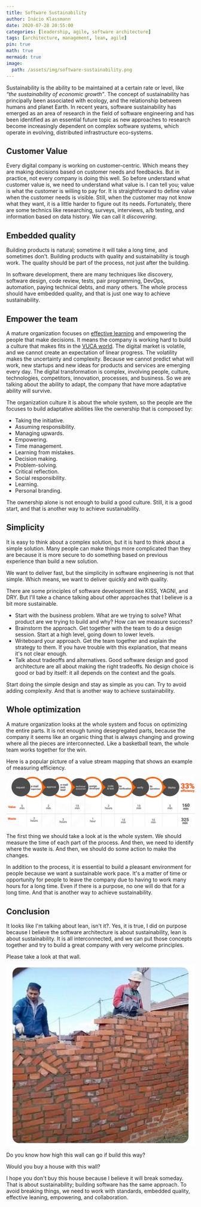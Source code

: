 ```yaml
---
title: Software Sustainability
author: Inácio Klassmann
date: 2020-07-28 20:55:00
categories: [leadership, agile, software architecture]
tags: [architecture, management, lean, agile]
pin: true
math: true
mermaid: true
image:
  path: /assets/img/software-sustainability.png
---
```


Sustainability is the ability to be maintained at a certain rate or level, like _“the sustainability of economic growth”_. The concept of sustainability has principally been associated with ecology, and the relationship between humans and planet Earth. In recent years, software sustainability has emerged as an area of research in the field of software engineering and has been identified as an essential future topic as new approaches to research become increasingly dependent on complex software systems, which operate in evolving, distributed infrastructure eco-systems.

## Customer Value

Every digital company is working on customer-centric. Which means they are making decisions based on customer needs and feedbacks. But in practice, not every company is doing this well. So before understand what customer value is, we need to understand what value is. I can tell you; value is what the customer is willing to pay for. It is straightforward to define value when the customer needs is visible. Still, when the customer may not know what they want, it is a little harder to figure out its needs. Fortunately, there are some technics like researching, surveys, interviews, a/b testing, and information based on data history. We can call it _discovering_.

## Embedded quality

Building products is natural; sometime it will take a long time, and sometimes don't. Building products with quality and sustainability is tough work. The quality should be part of the process, not just after the building.

In software development, there are many techniques like discovery, software design, code review, tests, pair programming, DevOps, automation, paying technical debts, and many others. The whole process should have embedded quality, and that is just one way to achieve sustainability.


## Empower the team

A mature organization focuses on [effective learning] and empowering the people that make decisions. It means the company is working hard to build a culture that makes fits in the [VUCA world]. The digital market is volatile, and we cannot create an expectation of linear progress. The volatility makes the uncertainty and complexity. Because we cannot predict what will work, new startups and new ideas for products and services are emerging every day. The digital transformation is complex, involving people, culture, technologies, competitors, innovation, processes, and business. So we are talking about the ability to adapt, the company that have more adaptative ability will survive.

The organization culture it is about the whole system, so the people are the focuses to build adaptative abilities like the ownership that is composed by:

- Taking the initiative.
- Assuming responsibility.
- Managing upwards.
- Empowering.
- Time management.
- Learning from mistakes.
- Decision making.
- Problem-solving.
- Critical reflection.
- Social responsibility.
- Learning.
- Personal branding.

The ownership alone is not enough to build a good culture. Still, it is a good start, and that is another way to achieve sustainability.

## Simplicity

It is easy to think about a complex solution, but it is hard to think about a simple solution. Many people can make things more complicated than they are because it is more secure to do something based on previous experience than build a new solution.

We want to deliver fast, but the simplicity in software engineering is not that simple. Which means, we want to deliver quickly and with quality.

There are some principles of software development like KISS, YAGNI, and DRY. But I'll take a chance talking about other approaches that I believe is a bit more sustainable.

- Start with the business problem. What are we trying to solve? What product are we trying to build and why? How can we measure success?
- Brainstorm the approach. Get together with the team to do a design session. Start at a high level, going down to lower levels.
- Writeboard your approach. Get the team together and explain the strategy to them. If you have trouble with this explanation, that means it's not clear enough.
- Talk about tradeoffs and alternatives. Good software design and good architecture are all about making the right tradeoffs. No design choice is good or bad by itself: it all depends on the context and the goals.

Start doing the simple design and stay as simple as you can. Try to avoid adding complexity. And that is another way to achieve sustainability.

## Whole optimization

A mature organization looks at the whole system and focus on optimizing the entire parts. It is not enough tuning desegregated parts, because the company it seems like an organic thing that is always changing and growing where all the pieces are interconnected. Like a basketball team, the whole team works together for the win.

Here is a popular picture of a value stream mapping that shows an example of measuring efficiency.

![value-stream-mapping.png](/assets/img/value-stream-mapping.png)

The first thing we should take a look at is the whole system. We should measure the time of each part of the process. And then, we need to identify where the waste is. And then, we should do some action to make the changes.

In addition to the process, it is essential to build a pleasant environment for people because we want a sustainable work pace. It's a matter of time or opportunity for people to leave the company due to having to work many hours for a long time. Even if there is a purpose, no one will do that for a long time. And that is another way to achieve sustainability.

## Conclusion

It looks like I'm talking about lean, isn't it?. Yes, it is true, I did on purpose because I believe the software architecture is about sustainability, lean is about sustainability. It is all interconnected, and we can put those concepts together and try to build a great company with very welcome principles.

Please take a look at that wall.

![unsustainable-wall.png](/assets/img/unsustainable-wall.png)

Do you know how high this wall can go if build this way?

Would you buy a house with this wall?

I hope you don't buy this house because I believe it will break someday. That is about sustainability; building software has the same approach. To avoid breaking things, we need to work with standards, embedded quality, effective leaning, empowering, and collaboration.








[effective learning]: /posts/Effective-Learning
[VUCA world]: https://www.vuca-world.org/

